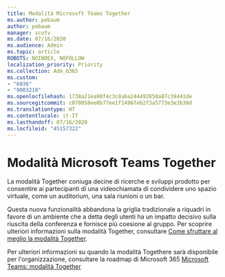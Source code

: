 ```yaml
---
title: Modalità Microsoft Teams Together
ms.author: pebaum
author: pebaum
manager: scotv
ms.date: 07/16/2020
ms.audience: Admin
ms.topic: article
ROBOTS: NOINDEX, NOFOLLOW
localization_priority: Priority
ms.collection: Adm_O365
ms.custom:
- "6036"
- "9003218"
ms.openlocfilehash: 1738a21ea98f4c3c8a6a244492850a87c39441de
ms.sourcegitcommit: c078058ee0b77ee1f1496feb2f3a5773e3e3b30d
ms.translationtype: HT
ms.contentlocale: it-IT
ms.lasthandoff: 07/16/2020
ms.locfileid: "45157322"
---
```

# <a name="microsoft-teams-together-mode"></a>Modalità Microsoft Teams Together

La modalità Together coniuga decine di ricerche e sviluppi prodotto per consentire ai partecipanti di una videochiamata di condividere uno spazio virtuale, come un auditorium, una sala riunioni o un bar. 

Questa nuova funzionalità abbandona la griglia tradizionale a riquadri in favore di un ambiente che a detta degli utenti ha un impatto decisivo sulla riuscita della conferenza e fornisce più coesione al gruppo. Per scoprire ulteriori informazioni sulla modalità Together, consultare [Come sfruttare al meglio la modalità Together](https://techcommunity.microsoft.com/t5/microsoft-teams-blog/how-to-get-the-most-from-together-mode/ba-p/1509496).  

Per ulteriori informazioni su quando la modalità Togethere sarà disponibile per l'organizzazione, consultare la roadmap di Microsoft 365 [Microsoft Teams: modalità Together](https://www.microsoft.com/microsoft-365/roadmap?featureid=65942)